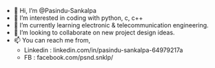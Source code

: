 - 👋 Hi, I’m @Pasindu-Sankalpa
- 👀 I’m interested in coding with python, c, c++
- 🌱 I’m currently learning electronic & telecommunication engineering.
- 💞️ I’m looking to collaborate on new project design ideas.
- 📫 You can reach me from,
  - Linkedin : linkedin.com/in/pasindu-sankalpa-64979217a
  - FB : facebook.com/psnd.snklp/

<!---
Pasindu-Sankalpa/Pasindu-Sankalpa is a ✨ special ✨ repository because its `README.md` (this file) appears on your GitHub profile.
You can click the Preview link to take a look at your changes.
--->
